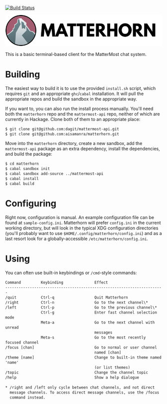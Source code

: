 [![Build
Status](https://travis-ci.org/aisamanra/matterhorn.svg?branch=master)](https://travis-ci.org/aisamanra/matterhorn)

![](logo.png)

This is a basic terminal-based client for the MatterMost chat system.

# Building

The easiest way to build it is to use the provided `install.sh`
script, which requires `git` and an appropriate `ghc`/`cabal`
installation. It will pull the appropriate repos and build the sandbox
in the appropriate way.

If you want to, you can also run the install process manually.
You'll need both the `matterhorn` repo and the `mattermost-api` repo,
neither of which are currently in Hackage. Clone both of them to
an appropriate place:

~~~
$ git clone git@github.com:dagit/mattermost-api.git
$ git clone git@github.com:aisamanra/matterhorn.git
~~~

Move into the `matterhorn` directory, create a new sandbox, add
the `mattermost-api` package as an extra dependency, install the
dependencies, and build the package:

~~~
$ cd matterhorn
$ cabal sandbox init
$ cabal sandbox add-source ../mattermost-api
$ cabal install
$ cabal build
~~~

# Configuring

Right now, configuration is manual. An example configuration file
can be found at `sample-config.ini`. Matterhorn will prefer
`config.ini` in the current working directory, but will look in
the typical XDG configuration directories (you'll probably want to
use `$HOME/.config/matterhorn/config.ini`) and as a last resort look
for a globally-accessible `/etc/matterhorn/config.ini`.

# Using

You can often use built-in keybindings or `/cmd`-style commands:

~~~
Command         Keybinding              Effect
-----------------------------------------------------------------------
/quit           Ctrl-q                  Quit Matterhorn
/right          Ctrl-n                  Go to the next channel\*
/left           Ctrl-p                  Go to the previous channel\*
                Ctrl-g                  Enter fast channel selection mode
                Meta-a                  Go to the next channel with unread
                                        messages
                Meta-s                  Go to the most recently focused channel
/focus [chan]                           Go to normal or user channel
                                        named [chan]
/theme [name]                           Change to built-in theme named 'name'
                                        (or list themes)
/topic                                  Change the channel topic
/help                                   Show a help dialogue

* /right and /left only cycle between chat channels, and not direct
  message channels. To access direct message channels, use the /focus
  command instead.
~~~
